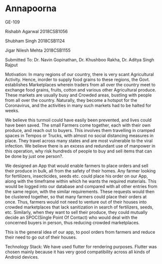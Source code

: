 # Annapoorna

GE-109

Rishabh Agarwal         2018CSB1056

Shubham Singh           2018CSB1124

Jigar Nilesh Mehta      2018CSB1155

Submitted To: Dr. Navin Gopinathan, Dr. Khushboo Rakha, Dr. Aditya Singh Rajput

Motivation: In many regions of our country, there is very scant Agricultural Activity. Hence, inorder to supply food grains to these regions, the Govt. establishes Marketplaces wherein traders from all over the country meet to exchange food grains, fruits, cotton and various other Agricultural produce. These markets are usually busy and Crowded areas, bustling with people from all over the country. Naturally, they become a hotspot for the Coronavirus, and the activities in many such markets had to be halted for weeks.

  We believe this turmoil could have easily been prevented, and lives could have been saved. The small Farmers come together, each with their own produce, and reach out to buyers. This involves them travelling in cramped spaces in Tempos or Trucks, with almost no social distancing measures in place. They travel across many states and are most vulnerable to the viral infection. We believe there is an excess and redundant use of manpower in this operation, why risk hundreds of people to buy and sell items that can be done by just one person?. 

  We designed an App that would enable farmers to place orders and sell their produce in bulk, all from the safety of their homes. Any farmer looking for fertilizers, insecticides, seeds etc. could place his order on our App, along with the timeframe within which he wants the required materials. This would be logged into our database and compared with all other entries from the same region, with the similar requirements. These requests would then be clustered together, so that many farmers could place their orders at once. Thus, farmers would not need to venture out of their houses into crowded marketplaces that lack sanitization in search of fertilizers, seeds, etc. Similarly, when they want to sell their produce, they could mutually decide an SPOC(Single Point Of Contact) who would deal with the concerned buyers in person, thus reducing crowded marketplaces.  

  This is the general idea of our app, to pool orders from farmers and reduce their need to go out of their houses.

Technology Stack: We have used flutter for rendering purposes. Flutter was chosen mainly because it has very good compatibility across all kinds of Android devices.
